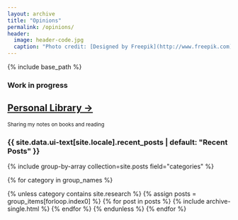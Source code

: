```yaml
---
layout: archive
title: "Opinions"
permalink: /opinions/
header:
  image: header-code.jpg
  caption: "Photo credit: [Designed by Freepik](http://www.freepik.com)"
---
```


{% include base_path %}


<div class="page__inner-wrap">
<section class="page__content" itemprop="text">

<h3 class="archive__subtitle">Work in progress</h3>
<h2 class="archive__item-title" itemprop="headline">
<a href="{{ base_path }}/library/">Personal Library -></a>
</h2>

<small>Sharing my notes on books and reading</small>

</section>
</div>


<h3 class="archive__subtitle">{{ site.data.ui-text[site.locale].recent_posts | default: "Recent Posts" }}</h3>

{% include group-by-array collection=site.posts field="categories" %}

{% for category in group_names %}
  <!-- all except research -->
  {% unless category contains site.research %}
    {% assign posts = group_items[forloop.index0] %}
    {% for post in posts %}
      {% include archive-single.html %}
    {% endfor %}
  {% endunless %}
{% endfor %}

